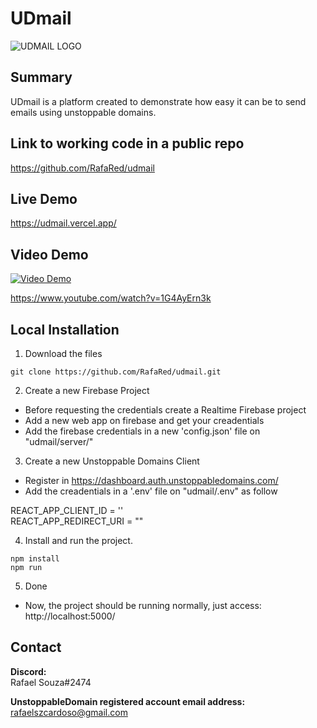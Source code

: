 # UDmail
![UDMAIL LOGO](https://i.imgur.com/Zlx0hZJ.png)
## Summary
UDmail is a platform created to demonstrate how easy it can be to send emails using unstoppable domains.
    
## Link to working code in a public repo
https://github.com/RafaRed/udmail

## Live Demo
https://udmail.vercel.app/

## Video Demo
[![Video Demo](http://img.youtube.com/vi/bhfoN1fDuPk/0.jpg)](https://www.youtube.com/watch?v=bhfoN1fDuPk)

https://www.youtube.com/watch?v=1G4AyErn3k
## Local Installation  
1. Download the files
```
git clone https://github.com/RafaRed/udmail.git
```
2. Create a new Firebase Project  
- Before requesting the credentials create a Realtime Firebase project  
- Add a new web app on firebase and get your creadentials  
- Add the firebase credentials in a new 'config.json' file on "udmail/server/"  

3. Create a new Unstoppable Domains Client  
- Register in https://dashboard.auth.unstoppabledomains.com/
- Add the creadentials in a '.env' file on "udmail/.env" as follow

REACT_APP_CLIENT_ID = ''  
REACT_APP_REDIRECT_URI = ""  

4. Install and run the project.
```  
npm install
npm run
```  
5. Done
- Now, the project should be running normally, just access: http://localhost:5000/  

## Contact
**Discord:**  
Rafael Souza#2474  

**UnstoppableDomain registered account email address:**  
rafaelszcardoso@gmail.com  

